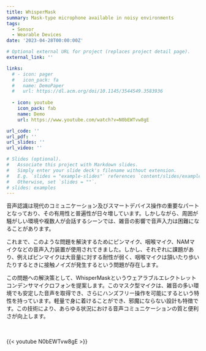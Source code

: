 ```yaml
---
title: WhisperMask
summary: Mask-type microphone available in noisy environments
tags:
  - Sensor
  - Wearable Devices
date: '2023-04-28T00:00:00Z'

# Optional external URL for project (replaces project detail page).
external_link: ''

links:
  # - icon: pager
  #   icon_pack: fa
  #   name: DemoPaper
  #   url: https://dl.acm.org/doi/10.1145/3544549.3583936
  
  - icon: youtube
    icon_pack: fab
    name: Demo
    url: https://www.youtube.com/watch?v=N0bEWTvw8gE

url_code: ''
url_pdf: ''
url_slides: ''
url_video: ''

# Slides (optional).
#   Associate this project with Markdown slides.
#   Simply enter your slide deck's filename without extension.
#   E.g. `slides = "example-slides"` references `content/slides/example-slides.md`.
#   Otherwise, set `slides = ""`.
# slides: examples
---
```


音声認識は現代のコミュニケーション及びスマートデバイス操作の重要なパートとなっており、その有用性と普遍性が日々増しています。しかしながら、周囲が騒がしい環境や複数人が会話するシーンでは、雑音の影響で音声入力は困難になることがあります。

これまで、このような問題を解決するためにピンマイク、咽喉マイク、NAMマイクなどの音声入力装置が使用されてきました。しかし、それぞれに課題があり、例えばピンマイクは大音量に対する耐性が弱く、咽喉マイクは頷いたり歩いたりするときに接触ノイズが発生するという問題が存在します。

この問題への解決策として、WhisperMaskというウェアラブルエレクトレットコンデンサマイクロフォンを提案します。このマスク型マイクは、雑音の多い環境でも安定した音声を取得でき、さらにハンズフリー操作を可能にするという特性を持っています。軽量で身に着けることができ、邪魔にならない設計も特徴です。この技術により、あらゆる状況における音声コミュニケーションの質と便利さが向上します。

<br>
<br>
{{< youtube N0bEWTvw8gE >}}